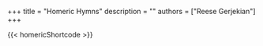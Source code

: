 +++ 
title = "Homeric Hymns"
description = ""
authors = ["Reese Gerjekian"]
+++

{{< homericShortcode >}}